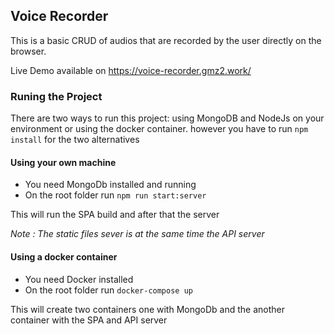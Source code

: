 ## Voice Recorder

This is a basic CRUD of audios that are recorded by the user directly on the browser.

Live Demo available on https://voice-recorder.gmz2.work/

### Runing the Project
There are two ways to run this project: using MongoDB and NodeJs on your environment or using the docker container.
however you have to run `npm install` for the two alternatives

#### Using your own machine
- You need MongoDb installed and running
- On the root folder run `npm run start:server`

This will run the SPA build and after that the server

*Note : The static files sever is at the same time the API server*

#### Using a docker container
- You need Docker installed
- On the root folder run `docker-compose up`

This will create two containers one with MongoDb and the another container with the SPA and API server
